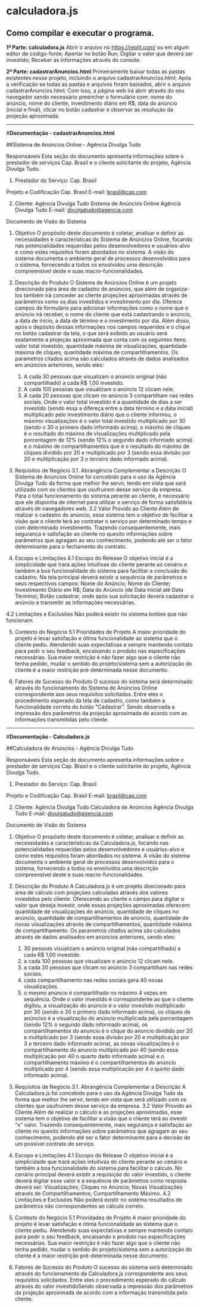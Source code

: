 # calculadora.js


## Como compilar e executar o programa.

**1ª Parte: calculadora.js**
	Abrir o arquivo no https://replit.com/ ou em algum editor de código-fonte;
	Apertar no botão Run;
	Digitar o valor que deverá ser investido;
	Receber as informações através do console.

**2ª Parte: cadastrarAnuncios.html**
	Primeiramente baixar todas as pastas existentes nesse projeto, incluindo o arquivo cadastrarAnuncios.html;
	Após a verificação se todas as pastas e arquivos foram baixados, abrir o arquivo cadastrarAnuncios.html;
	Com isso, a página web irá abrir através do seu navegador sendo necessário preencher o formulário com: nome do anúncio, nome do cliente, investimento diário em R$, data do anúncio (inicial e final), clicar no botão cadastrar e observar as resolução da projeção aproximada.
___________________________________________________________________________________
#**Documentação - cadastrarAnuncios.html**

##Sistema de Anúncios Online - Agência Divulga Tudo

Responsáveis 
Esta seção do documento apresenta informações sobre o prestador de serviços Cap. Brasil e o cliente solicitante do projeto, Agência Divulga Tudo. 
 
1. Prestador do Serviço: Cap. Brasil

Projeto e Codificação 
Cap. Brasil 
E-mail: brasil@cap.com
 
2. Cliente: Agência Divulga Tudo 
Sistema de Anúncios Online 
Agência Divulga Tudo
E-mail: divulgatudo@agencia.com

Documento de Visão do Sistema

1. Objetivo
O propósito deste documento é coletar, analisar e definir as necessidades e 
características do Sistema de Anúncios Online, focando nas 
potencialidades requeridas pelos desenvolvedores e usuários-alvo e como estes 
requisitos foram abordados no sistema. 
A visão do sistema documenta o ambiente geral de processos desenvolvidos para o 
sistema, fornecendo a todos os envolvidos uma descrição compreensível deste e suas 
macro-funcionalidades.

2. Descrição do Produto
O Sistema de Anúncios Online é um projeto direcionado para área de cadastro de anúncios, que além de organiza-los também irá conceder ao cliente projeções aproximadas através de parâmetros como os dias investidos e investimento por dia.
Oferece campos de formulário para adicionar informações como o nome que o anúncio irá receber, o nome do cliente que está cadastrando o anúncio, a data de início, a data de término e o investimento por dia. Além disso, após o depósito dessas informações nos campos requeridos e o clique no botão cadastrar da tela, o que será exibido ao usuário será exatamente a projeção aproximada que conta com os seguintes itens: valor total investido, quantidade máxima de visualizações, quantidade máxima de cliques, quantidade máxima de compartilhamentos.
Os parametros citados acima são calculados através de dados analisados em anúncios anteriores, sendo eles:
	1) A cada 30 pessoas que visualizam o anúncio original (não compartilhado) a cada R$ 1,00 investido.
	2) A cada 100 pessoas que visualizam o anúncio 12 clicam nele.
	3) A cada 20 pessoas que clicam no anúncio 3 compartilham nas redes sociais.
Onde o valor total investido é a quantidade de dias a ser investido (sendo essa a difereça entre a data término e a data inicial) multiplicado pelo investimento diário que o cliente informou, o máximo visualizações é o valor total investido multiplicado por 30 (sendo o 30 o primero dado informado acima), o máximo de cliques é o resultado do máximo de visualizações multiplicado pela porcentagem de 12% (sendo 12% o segundo dado informado acima) e o máximo de compartilhamentos que é o resultado do máximo de cliques dividido por 20 e multiplicado por 3 (sendo essa divisão por 20 e multiplicação por 3 o terceiro dado informado acima).

3. Requisitos de Negócio 
3.1. Abrangência Complementar a Descrição
O Sistema de Anúncios Online foi concebido para o uso da Agência Divulga Tudo da forma que melhor lhe servir, tendo em vista que será utilizado com os clientes que usufruirem desse serviço da empresa. Para o total funcionamento do sistema perante ao cliente, é necessário que ele disponha de internet para utilizar o serviço de forma satisfatória através de navegadores web.
3.2 Valor Provido ao Cliente 
Além de realizar o cadastro do anúncio, esse sistema tem o objetivo de facilitar a visão que o cliente terá ao contratar o serviço por determinado tempo e com determinado investimento. Trazendo consequentemente, mais segurança e satisfação ao cliente no quesito informações sobre parâmetros que agragam ao seu conhecimento, podendo até ser o fator determinante para o fechamento do contrato.

4. Escopo e Limitações 
4.1 Escopo do Release
O objetivo inicial é a simplicidade que trará ações intuitivas do cliente perante ao cenário e também a boa funcionalidade do sistema para facilitar a conclusão do cadastro.
Na tela principal deverá existir a sequência de parâmetros e seus respectivos campos: 
	Nome do Anúncio;
	Nome do Cliente;
	Investimento Diário em R$;
	Data do Anúncio (de Data Inicial até Data Término);
	Botão cadastrar, onde após sua solicitação deverá cadastrar o anúncio e transmitir as informações necessárias.

4.2 Limitações e Exclusões
Não poderá existir no sistema botões que não funcionam.

5. Contexto do Negócio 
5.1 Prioridades de Projeto
A maior prioridade do projeto é levar satisfação e ótima funcionalidade ao sistema que o cliente pediu. Atendendo suas expectativas e sempre mantendo contato para pedir o 
seu feedback, encaixando o produto nas especificações necessárias. 
Sua maior restrição é não fazer algo que o cliente não tenha pedido, mudar o sentido 
do projeto/sistema sem a autorização do cliente é a maior restrição pré-determinada 
nesse documento.

6. Fatores de Sucesso do Produto 
O sucesso do sistema será determinado através do funcionamento do Sistema de Anúncios Online correspondente aos seus requisitos solicitados. Entre eles o procedimento esperado da tela de cadastro, como também a funcionalidade correta do botão "Cadastrar". Sendo observada a impressão dos parâmetros da projeção aproximada de acordo com as informações transmitidas pelo cliente.
____________________________________________________________________________________________

#**Documentação - Calculadora.js**

##Calculadora de Anúncios - Agência Divulga Tudo

Responsáveis 
Esta seção do documento apresenta informações sobre o prestador de serviços Cap. Brasil e o cliente solicitante do projeto, Agência Divulga Tudo. 
 
1. Prestador do Serviço: Cap. Brasil

Projeto e Codificação 
Cap. Brasil 
E-mail: brasil@cap.com
 
2. Cliente: Agência Divulga Tudo 
Calculadora de Anúncios
Agência Divulga Tudo
E-mail: divulgatudo@agencia.com

Documento de Visão do Sistema

1. Objetivo
O propósito deste documento é coletar, analisar e definir as necessidades e 
características da Calculadora.js, focando nas 
potencialidades requeridas pelos desenvolvedores e usuários-alvo e como estes 
requisitos foram abordados no sistema. 
A visão do sistema documenta o ambiente geral de processos desenvolvidos para o 
sistema, fornecendo a todos os envolvidos uma descrição compreensível deste e suas 
macro-funcionalidades.

2. Descrição do Produto
A Calculadora.js é um projeto direcionado para área de cálculo com projeções calculadas através dos valores investidos pelo cliente. Oferecendo ao cliente o campo para digitar o valor que deseja investir, onde essas projeções aproximadas oferecem: quantidade de visualizações do anúncio, quantidade de cliques no anúncio, quantidade de compartilhamentos de anúncio, quantidade de novas visualizações através de compartilhamentos, quantidade máxima de compartilhamento.
Os parametros citados acima são calculados através de dados analisados em anúncios anteriores, sendo eles:
	1) 30 pessoas visualizam o anúncio original (não compartilhado) a cada R$ 1,00 investido.
	2) a cada 100 pessoas que visualizam o anúncio 12 clicam nele.
	3) a cada 20 pessoas que clicam no anúncio 3 compartilham nas redes sociais.
	4) cada compartilhamento nas redes sociais gera 40 novas visualizações.
	5) o mesmo anúncio é compartilhado no máximo 4 vezes em sequência.
	Onde o valor investido é correspondente ao que o cliente digitou, a visualização do anúncio é o valor investido multiplicado por 30 (sendo o 30 o primero dado informado acima), os cliques de anúncios é a visualização do anúncio multiplicada pela porcentagem (sendo 12% o segundo dado informado acima), os compartilhamentos do anuncio é o clique do anuncio dividido por 20 e multiplicado por 3 (sendo essa divisão por 20 e multiplicação por 3 o terceiro dado informado acima), as novas visualizações é o compartilhamento do anuncio multiplicado por 40 (sendo essa multiplicação por 40 o quarto dado informado acima) e o compartilhamento máximo é o compartilhamentos do anúncio multiplicado por 4 (sendo essa multiplicação por 4 o quinto dado informado acima).
	
3. Requisitos de Negócio 
3.1. Abrangência Complementar a Descrição
A Calculadora.js foi concebido para o uso da Agência Divulga Tudo da forma que melhor lhe servir, tendo em vista que será utilizado com os clientes que usufruirem desse serviço da empresa.
3.2 Valor Provido ao Cliente 
Além de realizar o cálculo e as projeções aproximadas, esse sistema tem o objetivo de facilitar a visão que o cliente terá ao investir "x" valor. Trazendo consequentemente, mais segurança e satisfação ao cliente no quesito informações sobre parâmetros que agragam ao seu conhecimento, podendo até ser o fator determinante para a decisão de um possível contrato de serviço.

4. Escopo e Limitações 
4.1 Escopo do Release
O objetivo inicial é a simplicidade que trará ações intuitivas do cliente perante ao cenário e também a boa funcionalidade do sistema para facilitar o cálculo.
No cenário principal deverá existir a requisição do valor investido, o cliente deverá digitar esse valor e a sequência de parâmetros como resposta deverá ser: 
	Visualizações;
	Cliques no Anúncio;
	Novas Visualizações através de Compartilhamentos;
	Compartilhamento Máximo.
4.2 Limitações e Exclusões
Não poderá existir no sistema resultados de parâmetros não correspondentes ao cálculo correto.

5. Contexto do Negócio 
5.1 Prioridades de Projeto
A maior prioridade do projeto é levar satisfação e ótima funcionalidade ao sistema que o cliente pediu. Atendendo suas expectativas e sempre mantendo contato para pedir o 
seu feedback, encaixando o produto nas especificações necessárias. 
Sua maior restrição é não fazer algo que o cliente não tenha pedido, mudar o sentido 
do projeto/sistema sem a autorização do cliente é a maior restrição pré-determinada 
nesse documento.

6. Fatores de Sucesso do Produto 
O sucesso do sistema será determinado através do funcionamento da Calculadora.js correspondente aos seus requisitos solicitados. Entre eles o procedimento esperado do cálculo através do valor investidoSendo observada a impressão dos parâmetros da projeção aproximada de acordo com a informação transmitida pelo cliente.
